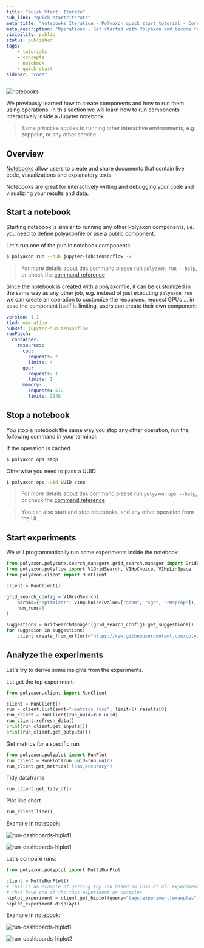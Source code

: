 ```yaml
---
title: "Quick Start: Iterate"
sub_link: "quick-start/iterate"
meta_title: "Notebooks Iteration - Polyaxon quick start tutorial - Core Concepts"
meta_description: "Operations - Get started with Polyaxon and become familiar with the ecosystem of Polyaxon with a top-level overview and useful links to get you started."
visibility: public
status: published
tags:
    - tutorials
    - concepts
    - notebook
    - quick-start
sidebar: "core"
---
```


![notebooks](../../../../content/images/concepts/dashboard/notebooks.png)

We previously learned how to create components and how to run them using operations. 
In this section we will learn how to run components interactively inside a Jupyter notebook.

> Same principle applies to running other interactive environments, e.g. zeppelin, or any other service.  

## Overview

[Notebooks](https://jupyter.org/) allow users to create and share documents that contain live code,
visualizations and explanatory texts.

Notebooks are great for interactively writing and debugging your code and visualizing your results and data.

## Start a notebook

Starting notebook is similar to running any other Polyaxon components, i.e. you need to define polyaxonfile or use a public component.

Let's run one of the public notebook components:

```bash
$ polyaxon run --hub jupyter-lab:tensorflow -w
```

> For more details about this command please run `polyaxon run --help`, 
or check the [command reference](/docs/core/cli/run/)

Since the notebook is created with a polyaxonfile, it can be customized in the same way as any other job, e.g. instead of just executing `polyaxon run` 
we can create an operation to customize the resources, request GPUs ... in case the component itself is limiting, users can create their own component:

```yaml
version: 1.1
kind: operation
hubRef: jupyter-hub:tensorflow
runPatch:
  container:
    resources:
      cpu:
        requests: 2
        limits: 4
      gpu:
        requests: 1
        limits: 1
      memory:
        requests: 512
        limits: 2048
```

## Stop a notebook

You stop a notebook the same way you stop any other operation, run the following command in your terminal:

If the operation is cached

```bash
$ polyaxon ops stop
```

Otherwise you need to pass a UUID

```bash
$ polyaxon ops -uid UUID stop
```

> For more details about this command please run `polyaxon ops --help`, 
or check the [command reference](/docs/core/cli/ops/)

> You can also start and stop notebooks, and any other operation from the UI. 


## Start experiments

We will programmatically run some experiments inside the notebook:

```python
from polyaxon.polytune.search_managers.grid_search.manager import GridSearchManager
from polyaxon.polyflow import V1GridSearch, V1HpChoice, V1HpLinSpace
from polyaxon.client import RunClient

client = RunClient()

grid_search_config = V1GridSearch(
    params={"optimizer": V1HpChoice(value=["adam", "sgd", "rmsprop"]), "dropout": V1HpLinSpace(value={'num': 20, 'start': 0.1, 'stop': 0.5}), "epochs": V1HpChoice(value=[5, 10])},
    num_runs=5
) 

suggestions = GridSearchManager(grid_search_config).get_suggestions()
for suggesion in suggestions:
    client.create_from_url(url="https://raw.githubusercontent.com/polyaxon/polyaxon-quick-start/master/experimentation/typed.yml", params={k: {"value": v} for k, v in suggesion.items()})
```


## Analyze the experiments

Let's try to derive some insights from the experiments.

Let get the top experiment:

```python
from polyaxon.client import RunClient

client = RunClient()
run = client.list(sort="-metrics.loss", limit=1).results[0]
run_client = RunClient(run_uuid=run.uuid)
run_client.refresh_data()
print(run_client.get_inputs())
print(run_client.get_outputs())
```

Get metrics for a specific run

```python
from polyaxon.polyplot import RunPlot
run_client = RunPlot(run_uuid=run.uuid)
run_client.get_metrics('loss,accuracy')
```

Tidy dataframe

```python
run_client.get_tidy_df()
```

Plot line chart

```python
run_client.line()
```

Example in notebook:

![run-dashboards-hiplot1](../../../../content/images/dashboard/runs/programmatic-plotly-tidy.png)

![run-dashboards-hiplot1](../../../../content/images/dashboard/runs/programmatic-plotly-metric.png)

Let's compare runs:

```python
from polyaxon.polyplot import MultiRunPlot

client = MultiRunPlot()
# This is an example of getting top 100 based on loss of all experiment 
# that have one of the tags experiment or examples 
hiplot_experiment = client.get_hiplot(query="tags:experiment|examples", sort="-metrics.loss", limit=100)
hiplot_experiment.display()
```

Example in notebook:

![run-dashboards-hiplot1](../../../../content/images/dashboard/runs/programmatic-hiplot1.png)

![run-dashboards-hiplot2](../../../../content/images/dashboard/runs/programmatic-hiplot2.png)
